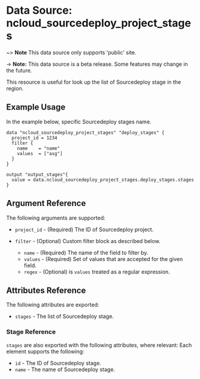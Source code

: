 # Data Source: ncloud_sourcedeploy_project_stages

~> **Note** This data source only supports 'public' site.

-> **Note:** This data source is a beta release. Some features may change in the future.

This resource is useful for look up the list of Sourcedeploy stage in the region.

## Example Usage

In the example below, specific Sourcedeploy stages name.

```hcl
data "ncloud_sourcedeploy_project_stages" "deploy_stages" {
  project_id = 1234
  filter {
    name    = "name"
    values  = ["asg"]
  }
}

output "output_stages"{
  value = data.ncloud_sourcedeploy_project_stages.deploy_stages.stages
}
```

## Argument Reference

The following arguments are supported:

* `project_id` - (Required) The ID of Sourcedeploy project.

* `filter` - (Optional) Custom filter block as described below.
    * `name` - (Required) The name of the field to filter by.
    * `values` - (Required) Set of values that are accepted for the given field.
    * `regex` - (Optional) is `values` treated as a regular expression.

## Attributes Reference

The following attributes are exported:

* `stages` - The list of Sourcedeploy stage.

### Stage Reference

`stages` are also exported with the following attributes, where relevant: Each element supports the following:

* `id` - The ID of Sourcedeploy stage.
* `name` - The name of Sourcedeploy stage.
